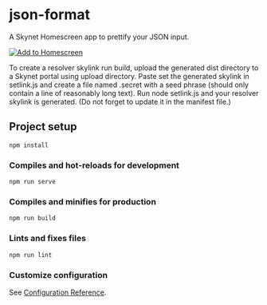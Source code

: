 # json-format

A Skynet Homescreen app to prettify your JSON input.

[![Add to Homescreen](https://img.shields.io/badge/Skynet-Add%20To%20Homescreen-00c65e?logo=skynet&labelColor=0d0d0d)](https://homescreen.hns.siasky.net/#/skylink/AQDSk2A2WU90V_9Kz4bJNf66z4a9PJZ5qPTzgrBMcNwP_w)


To create a resolver skylink run build, upload the generated dist directory to a Skynet portal using upload directory. Paste set the generated skylink in setlink.js and create a file named .secret with a seed phrase (should only contain a line of reasonably long text). Run node setlink.js and your resolver skylink is generated. (Do not forget to update it in the manifest file.)

## Project setup
```
npm install
```

### Compiles and hot-reloads for development
```
npm run serve
```

### Compiles and minifies for production
```
npm run build
```

### Lints and fixes files
```
npm run lint
```

### Customize configuration
See [Configuration Reference](https://cli.vuejs.org/config/).
